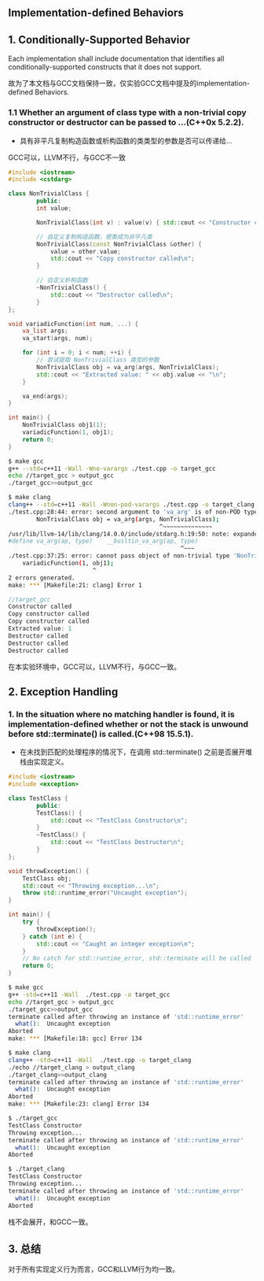 ## Implementation-defined Behaviors

## 1. Conditionally-Supported Behavior

Each implementation shall include documentation that identifies all conditionally-supported constructs that it does not support.

故为了本文档与GCC文档保持一致，仅实验GCC文档中提及的implementation-defined Behaviors.

### 1.1 Whether an argument of class type with a non-trivial copy constructor or destructor can be passed to ...(C++0x 5.2.2).

- 具有非平凡复制构造函数或析构函数的类类型的参数是否可以传递给...

GCC可以，LLVM不行，与GCC不一致

```cpp
#include <iostream>
#include <cstdarg>

class NonTrivialClass {
        public:
        int value;

        NonTrivialClass(int v) : value(v) { std::cout << "Constructor called\n"; }

        // 自定义复制构造函数，使类成为非平凡类
        NonTrivialClass(const NonTrivialClass &other) {
            value = other.value;
            std::cout << "Copy constructor called\n";
        }

        // 自定义析构函数
        ~NonTrivialClass() {
            std::cout << "Destructor called\n";
        }
};

void variadicFunction(int num, ...) {
    va_list args;
    va_start(args, num);

    for (int i = 0; i < num; ++i) {
        // 尝试提取 NonTrivialClass 类型的参数
        NonTrivialClass obj = va_arg(args, NonTrivialClass);
        std::cout << "Extracted value: " << obj.value << "\n";
    }

    va_end(args);
}

int main() {
    NonTrivialClass obj1(1);
    variadicFunction(1, obj1);
    return 0;
}
```

```bash
$ make gcc
g++ --std=c++11 -Wall -Wno-varargs ./test.cpp -o target_gcc
echo //target_gcc > output_gcc
./target_gcc>>output_gcc

$ make clang
clang++ --std=c++11 -Wall -Wnon-pod-varargs ./test.cpp -o target_clang
./test.cpp:28:44: error: second argument to 'va_arg' is of non-POD type 'NonTrivialClass' [-Wnon-pod-varargs]
        NonTrivialClass obj = va_arg(args, NonTrivialClass);
                                           ^~~~~~~~~~~~~~~
/usr/lib/llvm-14/lib/clang/14.0.0/include/stdarg.h:19:50: note: expanded from macro 'va_arg'
#define va_arg(ap, type)    __builtin_va_arg(ap, type)
                                                 ^~~~
./test.cpp:37:25: error: cannot pass object of non-trivial type 'NonTrivialClass' through variadic function; call will abort at runtime [-Wnon-pod-varargs]
    variadicFunction(1, obj1);
                        ^
2 errors generated.
make: *** [Makefile:21: clang] Error 1
```

```cpp
//target_gcc
Constructor called
Copy constructor called
Copy constructor called
Extracted value: 1
Destructor called
Destructor called
Destructor called
```

在本实验环境中，GCC可以，LLVM不行，与GCC一致。

## 2. Exception Handling

### 1. In the situation where no matching handler is found, it is implementation-defined whether or not the stack is unwound before std::terminate() is called.(C++98 15.5.1).

- 在未找到匹配的处理程序的情况下，在调用 std::terminate() 之前是否展开堆栈由实现定义。

```cpp
#include <iostream>
#include <exception>

class TestClass {
        public:
        TestClass() {
            std::cout << "TestClass Constructor\n";
        }
        ~TestClass() {
            std::cout << "TestClass Destructor\n";
        }
};

void throwException() {
    TestClass obj;
    std::cout << "Throwing exception...\n";
    throw std::runtime_error("Uncaught exception");
}

int main() {
    try {
        throwException();
    } catch (int e) {
        std::cout << "Caught an integer exception\n";
    }
    // No catch for std::runtime_error, std::terminate will be called
    return 0;
}
```

```bash
$ make gcc
g++ -std=c++11 -Wall  ./test.cpp -o target_gcc
echo //target_gcc > output_gcc
./target_gcc>>output_gcc
terminate called after throwing an instance of 'std::runtime_error'
  what():  Uncaught exception
Aborted
make: *** [Makefile:18: gcc] Error 134

$ make clang
clang++ -std=c++11 -Wall  ./test.cpp -o target_clang
./echo //target_clang > output_clang
./target_clang>>output_clang
terminate called after throwing an instance of 'std::runtime_error'
  what():  Uncaught exception
Aborted
make: *** [Makefile:23: clang] Error 134

$ ./target_gcc
TestClass Constructor
Throwing exception...
terminate called after throwing an instance of 'std::runtime_error'
  what():  Uncaught exception
Aborted

$ ./target_clang
TestClass Constructor
Throwing exception...
terminate called after throwing an instance of 'std::runtime_error'
  what():  Uncaught exception
Aborted
```

栈不会展开，和GCC一致。



## 3. 总结

对于所有实现定义行为而言，GCC和LLVM行为均一致。